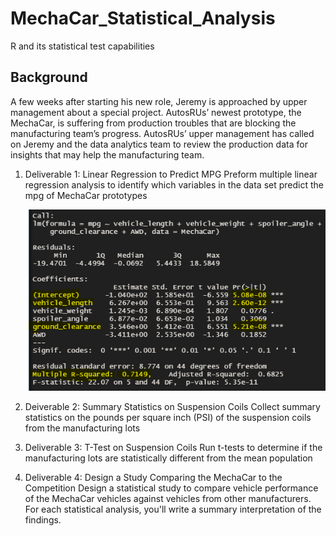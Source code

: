 # MechaCar_Statistical_Analysis
R and its statistical test capabilities

## Background
A few weeks after starting his new role, Jeremy is approached by upper management about a special project. AutosRUs’ newest prototype, the MechaCar, is suffering from production troubles that are blocking the manufacturing team’s progress. AutosRUs’ upper management has called on Jeremy and the data analytics team to review the production data for insights that may help the manufacturing team.

1. Deliverable 1: Linear Regression to Predict MPG
    Preform multiple linear regression analysis to identify which variables in the data set predict the mpg of MechaCar prototypes

    ![Mecha Car Linear Model Summary](./Images/Deliverable1_Results.png)

2. Deiverable 2: Summary Statistics on Suspension Coils
    Collect summary statistics on the pounds per square inch (PSI) of the suspension coils from the manufacturing lots

3. Deliverable 3: T-Test on Suspension Coils
    Run t-tests to determine if the manufacturing lots are statistically different from the mean population

4. Deliverable 4: Design a Study Comparing the MechaCar to the Competition
    Design a statistical study to compare vehicle performance of the MechaCar vehicles against vehicles from other manufacturers. For each statistical analysis, you'll write a summary interpretation of the findings.

